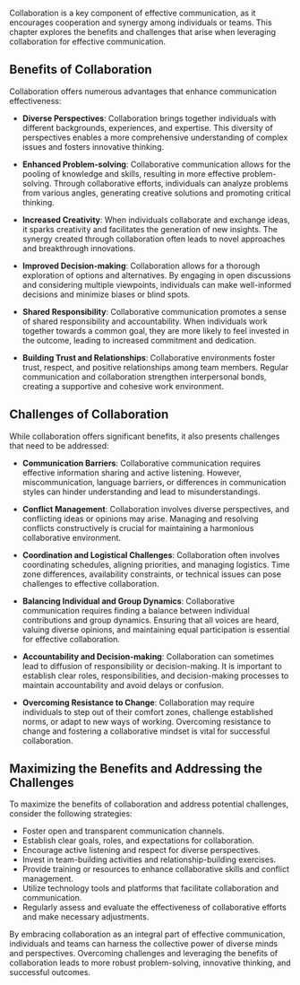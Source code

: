 
Collaboration is a key component of effective communication, as it encourages cooperation and synergy among individuals or teams. This chapter explores the benefits and challenges that arise when leveraging collaboration for effective communication.

**Benefits of Collaboration**
-----------------------------

Collaboration offers numerous advantages that enhance communication effectiveness:

* **Diverse Perspectives**: Collaboration brings together individuals with different backgrounds, experiences, and expertise. This diversity of perspectives enables a more comprehensive understanding of complex issues and fosters innovative thinking.

* **Enhanced Problem-solving**: Collaborative communication allows for the pooling of knowledge and skills, resulting in more effective problem-solving. Through collaborative efforts, individuals can analyze problems from various angles, generating creative solutions and promoting critical thinking.

* **Increased Creativity**: When individuals collaborate and exchange ideas, it sparks creativity and facilitates the generation of new insights. The synergy created through collaboration often leads to novel approaches and breakthrough innovations.

* **Improved Decision-making**: Collaboration allows for a thorough exploration of options and alternatives. By engaging in open discussions and considering multiple viewpoints, individuals can make well-informed decisions and minimize biases or blind spots.

* **Shared Responsibility**: Collaborative communication promotes a sense of shared responsibility and accountability. When individuals work together towards a common goal, they are more likely to feel invested in the outcome, leading to increased commitment and dedication.

* **Building Trust and Relationships**: Collaborative environments foster trust, respect, and positive relationships among team members. Regular communication and collaboration strengthen interpersonal bonds, creating a supportive and cohesive work environment.

**Challenges of Collaboration**
-------------------------------

While collaboration offers significant benefits, it also presents challenges that need to be addressed:

* **Communication Barriers**: Collaborative communication requires effective information sharing and active listening. However, miscommunication, language barriers, or differences in communication styles can hinder understanding and lead to misunderstandings.

* **Conflict Management**: Collaboration involves diverse perspectives, and conflicting ideas or opinions may arise. Managing and resolving conflicts constructively is crucial for maintaining a harmonious collaborative environment.

* **Coordination and Logistical Challenges**: Collaboration often involves coordinating schedules, aligning priorities, and managing logistics. Time zone differences, availability constraints, or technical issues can pose challenges to effective collaboration.

* **Balancing Individual and Group Dynamics**: Collaborative communication requires finding a balance between individual contributions and group dynamics. Ensuring that all voices are heard, valuing diverse opinions, and maintaining equal participation is essential for effective collaboration.

* **Accountability and Decision-making**: Collaboration can sometimes lead to diffusion of responsibility or decision-making. It is important to establish clear roles, responsibilities, and decision-making processes to maintain accountability and avoid delays or confusion.

* **Overcoming Resistance to Change**: Collaboration may require individuals to step out of their comfort zones, challenge established norms, or adapt to new ways of working. Overcoming resistance to change and fostering a collaborative mindset is vital for successful collaboration.

**Maximizing the Benefits and Addressing the Challenges**
---------------------------------------------------------

To maximize the benefits of collaboration and address potential challenges, consider the following strategies:

* Foster open and transparent communication channels.
* Establish clear goals, roles, and expectations for collaboration.
* Encourage active listening and respect for diverse perspectives.
* Invest in team-building activities and relationship-building exercises.
* Provide training or resources to enhance collaborative skills and conflict management.
* Utilize technology tools and platforms that facilitate collaboration and communication.
* Regularly assess and evaluate the effectiveness of collaborative efforts and make necessary adjustments.

By embracing collaboration as an integral part of effective communication, individuals and teams can harness the collective power of diverse minds and perspectives. Overcoming challenges and leveraging the benefits of collaboration leads to more robust problem-solving, innovative thinking, and successful outcomes.
